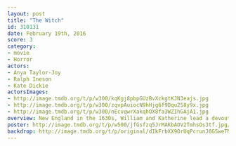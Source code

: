 ```yaml
---
layout: post
title: "The Witch"
id: 310131
date: February 19th, 2016
score: 3
category:
- movie
- Horror
actors:
- Anya Taylor-Joy
- Ralph Ineson
- Kate Dickie
actorsImages:
- http://image.tmdb.org/t/p/w300/kqKgj8pbpGUzBvXckgtKJN3eajs.jpg
- http://image.tmdb.org/t/p/w300/zqvpAuiocN9hHjg6f9Dqu2S8y9x.jpg
- http://image.tmdb.org/t/p/w300/nEcvqwrXakqhOX8fa3WZIhGAjA1.jpg
overview: New England in the 1630s, William and Katherine lead a devout Christian life with five children, homesteading on the edge of an impassable wilderness. When their newborn son vanishes and crops fail, the family turns on one another. Beyond their worst fears, a supernatural evil lurks in the nearby wood.
poster: http://image.tmdb.org/t/p/w500/jfGsfzq5JrMAKbAOV2TmhsOs3tf.jpg/
backdrop: http://image.tmdb.org/t/p/original/dIkFrbXX9OrUqPcrunJ6GSweTML.jpg
---
```

